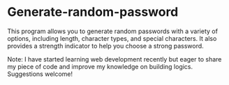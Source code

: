 # Generate-random-password
This program allows you to generate random passwords with a variety of options, including length, character types, and special characters. It also provides a strength indicator to help you choose a strong password. 

Note: I have started learning web development recently but eager to share my piece of code and improve my knowledge on building logics. 
Suggestions welcome!
